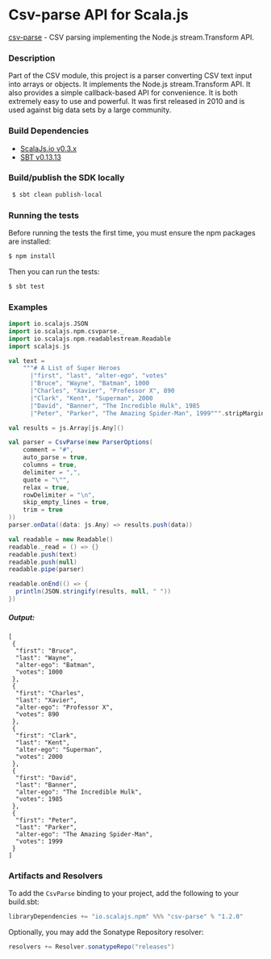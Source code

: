 Csv-parse API for Scala.js
================================
[csv-parse](https://www.npmjs.com/package/csv-parse) - CSV parsing implementing the Node.js stream.Transform API.

### Description

Part of the CSV module, this project is a parser converting CSV text input into arrays or objects. 
It implements the Node.js stream.Transform API. It also provides a simple callback-based API for convenience. 
It is both extremely easy to use and powerful. It was first released in 2010 and is used against big data sets 
by a large community.

### Build Dependencies

* [ScalaJs.io v0.3.x](https://github.com/scalajs-io/scalajs.io)
* [SBT v0.13.13](http://www.scala-sbt.org/download.html)

### Build/publish the SDK locally

```bash
 $ sbt clean publish-local
```

### Running the tests

Before running the tests the first time, you must ensure the npm packages are installed:

```bash
$ npm install
```

Then you can run the tests:

```bash
$ sbt test
```

### Examples

```scala
import io.scalajs.JSON
import io.scalajs.npm.csvparse._
import io.scalajs.npm.readablestream.Readable
import scalajs.js

val text =
    """# A List of Super Heroes
      |"first", "last", "alter-ego", "votes"
      |"Bruce", "Wayne", "Batman", 1000
      |"Charles", "Xavier", "Professor X", 890
      |"Clark", "Kent", "Superman", 2000
      |"David", "Banner", "The Incredible Hulk", 1985
      |"Peter", "Parker", "The Amazing Spider-Man", 1999""".stripMargin

val results = js.Array[js.Any]()

val parser = CsvParse(new ParserOptions(
    comment = "#",
    auto_parse = true,
    columns = true,
    delimiter = ",",
    quote = "\"",
    relax = true,
    rowDelimiter = "\n",
    skip_empty_lines = true,
    trim = true
))
parser.onData((data: js.Any) => results.push(data))

val readable = new Readable()
readable._read = () => {}
readable.push(text)
readable.push(null)
readable.pipe(parser)

readable.onEnd(() => {
  println(JSON.stringify(results, null, " "))
})
```

##### Output:

```text
[
 {
  "first": "Bruce",
  "last": "Wayne",
  "alter-ego": "Batman",
  "votes": 1000
 },
 {
  "first": "Charles",
  "last": "Xavier",
  "alter-ego": "Professor X",
  "votes": 890
 },
 {
  "first": "Clark",
  "last": "Kent",
  "alter-ego": "Superman",
  "votes": 2000
 },
 {
  "first": "David",
  "last": "Banner",
  "alter-ego": "The Incredible Hulk",
  "votes": 1985
 },
 {
  "first": "Peter",
  "last": "Parker",
  "alter-ego": "The Amazing Spider-Man",
  "votes": 1999
 }
]
```

### Artifacts and Resolvers

To add the `CsvParse` binding to your project, add the following to your build.sbt:  

```sbt
libraryDependencies += "io.scalajs.npm" %%% "csv-parse" % "1.2.0"
```

Optionally, you may add the Sonatype Repository resolver:

```sbt   
resolvers += Resolver.sonatypeRepo("releases") 
```